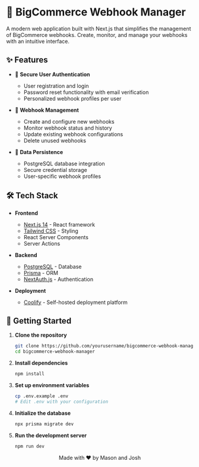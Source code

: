 # 🔔 BigCommerce Webhook Manager

A modern web application built with Next.js that simplifies the management of BigCommerce webhooks. Create, monitor, and manage your webhooks with an intuitive interface.

## ✨ Features

- 🔐 **Secure User Authentication**
  - User registration and login
  - Password reset functionality with email verification
  - Personalized webhook profiles per user

- 🎯 **Webhook Management**
  - Create and configure new webhooks
  - Monitor webhook status and history
  - Update existing webhook configurations
  - Delete unused webhooks

- 💾 **Data Persistence**
  - PostgreSQL database integration
  - Secure credential storage
  - User-specific webhook profiles

## 🛠️ Tech Stack

- **Frontend**
  - [Next.js 14](https://nextjs.org/) - React framework
  - [Tailwind CSS](https://tailwindcss.com/) - Styling
  - React Server Components
  - Server Actions

- **Backend**
  - [PostgreSQL](https://www.postgresql.org/) - Database
  - [Prisma](https://www.prisma.io/) - ORM
  - [NextAuth.js](https://next-auth.js.org/) - Authentication

- **Deployment**
  - [Coolify](https://coolify.io/) - Self-hosted deployment platform

## 🚀 Getting Started

1. **Clone the repository**
   ```bash
   git clone https://github.com/yourusername/bigcommerce-webhook-manager.git
   cd bigcommerce-webhook-manager
   ```

2. **Install dependencies**
   ```bash
   npm install
   ```

3. **Set up environment variables**
   ```bash
   cp .env.example .env
   # Edit .env with your configuration
   ```

4. **Initialize the database**
   ```bash
   npx prisma migrate dev
   ```

5. **Run the development server**
   ```bash
   npm run dev
   ```


<p align="center">
  Made with ❤️ by Mason and Josh
</p>
